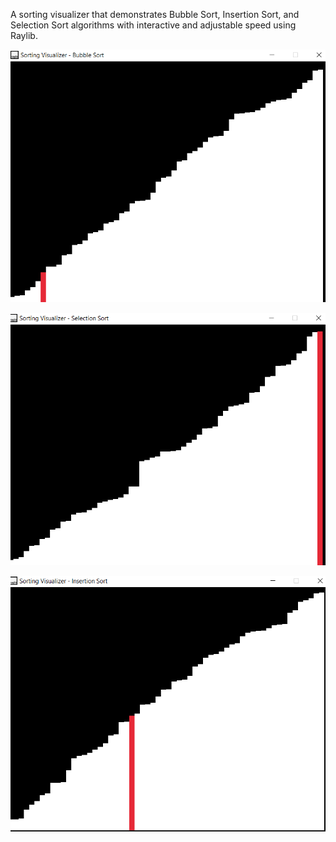 
A sorting visualizer that demonstrates Bubble Sort, Insertion Sort, and Selection Sort algorithms with interactive and adjustable speed using Raylib.

<p align="center">
  <img src="Bubble.jpg" alt="" width="800">
</p>

<p align="center">
  <img src="Selection.png" alt="" width="800">
</p>

<p align="center">
  <img src="Insertion.png" alt="" width="800">
</p>

